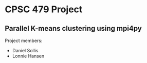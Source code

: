 # CPSC 479 Project

## Parallel K-means clustering using mpi4py

Project members:
* Daniel Sollis
* Lonnie Hansen
